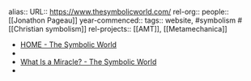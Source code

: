 alias::
URL:: https://www.thesymbolicworld.com/
rel-org::
people:: [[Jonathon Pageau]] 
year-commenced::
tags:: website, #symbolism #[[Christian symbolism]]
rel-projects:: [[AMT]], [[Metamechanica]] 


- [HOME - The Symbolic World](https://www.thesymbolicworld.com/)
-
- [What Is a Miracle? - The Symbolic World](https://www.thesymbolicworld.com/content/what-is-a-miracle)
-